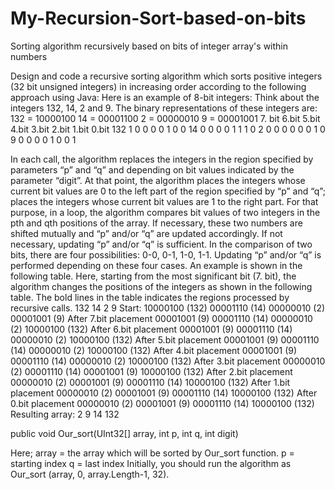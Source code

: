# My-Recursion-Sort-based-on-bits
Sorting algorithm recursively based on bits of integer array's within numbers

Design and code a recursive sorting algorithm which sorts positive integers (32 bit unsigned integers) in increasing order according to the following approach using Java:
Here is an example of 8-bit integers:
Think about the integers 132, 14, 2 and 9.
The binary representations of these integers are:
132 = 10000100     14 = 00001100      2 = 00000010      9 = 00001001
	7. bit 	6.bit	5.bit	4.bit	3.bit	2.bit	1.bit	0.bit 
132	1	0	0	0	0	1	0	0
14	0	0	0	0	1	1	1	0
2	0	0	0	0	0	0	1	0
9	0	0	0	0	1	0	0	1

In each call, the algorithm replaces the integers in the region specified by parameters “p” and “q” and depending on bit values indicated by the parameter “digit”. At that point, the algorithm places the integers whose current bit values are 0 to the left part of the region specified by “p” and “q”; places the integers whose current bit values are 1 to the right part. For that purpose, in a loop, the algorithm compares bit values of two integers in the pth and qth positions of the array. If necessary, these two numbers are shifted mutually and “p” and/or “q” are updated accordingly. If not necessary, updating “p” and/or “q” is sufficient. In the comparison of two bits, there are four possibilities: 0-0, 0-1, 1-0, 1-1. Updating “p” and/or “q” is performed depending on these four cases. An example is shown in the following table. Here, starting from the most significant bit (7. bit), the algorithm changes the positions of the integers as shown in the following table. The bold lines in the table indicates the regions processed by recursive calls.
	132	14	2	9
Start:	              10000100 (132)	00001110 (14)	00000010 (2)	00001001 (9)
After 7.bit placement	00001001 (9)	00001110 (14)	00000010 (2)	10000100 (132)
After 6.bit placement	00001001 (9)	00001110 (14)	00000010 (2)	10000100 (132)
After 5.bit placement	00001001 (9)	00001110 (14)	00000010 (2)	10000100 (132)
After 4.bit placement	00001001 (9)	00001110 (14)	00000010 (2)	10000100 (132)
After 3.bit placement	00000010 (2)	00001110 (14)	00001001 (9)	10000100 (132)
After 2.bit placement	00000010 (2)	00001001 (9)	00001110 (14)	10000100 (132)
After 1.bit placement	00000010 (2)	00001001 (9)	00001110 (14)	10000100 (132)
After 0.bit placement	00000010 (2)	00001001 (9)	00001110 (14)	10000100 (132)
Resulting array:	2	9	14	132

public void Our_sort(UInt32[] array, int p, int q, int digit)

Here;
array = the array which will be sorted by Our_sort function.
p = starting index
q = last index
Initially, you should run the algorithm as Our_sort (array, 0, array.Length-1, 32).



